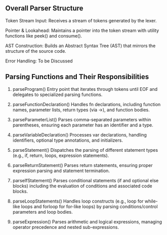 ## Overall Parser Structure

Token Stream Input:
Receives a stream of tokens generated by the lexer.

Pointer & Lookahead:
Maintains a pointer into the token stream with utility functions like peek() and consume().

AST Construction:
Builds an Abstract Syntax Tree (AST) that mirrors the structure of the source code.

Error Handling:
To be Discussed

## Parsing Functions and Their Responsibilities

1. parseProgram()
Entry point that iterates through tokens until EOF and delegates to specialized parsing functions.

2. parseFunctionDeclaration()
Handles fn declarations, including function names, parameter lists, return types (via ->), and function bodies.

3. parseParameterList()
Parses comma-separated parameters within parentheses, ensuring each parameter has an identifier and a type.

4. parseVariableDeclaration()
Processes var declarations, handling identifiers, optional type annotations, and initializers.

5. parseStatement()
Dispatches the parsing of different statement types (e.g., if, return, loops, expression statements).

6. parseReturnStatement()
Parses return statements, ensuring proper expression parsing and statement termination.

7. parseIfStatement()
Parses conditional statements (if and optional else blocks) including the evaluation of conditions and associated code blocks.

8. parseLoopStatements()
Handles loop constructs (e.g., loop for while-like loops and forloop for for-like loops) by parsing conditions/control parameters and loop bodies.

9. parseExpression()
Parses arithmetic and logical expressions, managing operator precedence and nested sub-expressions.



